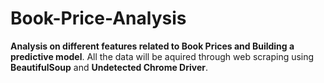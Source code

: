 # Book-Price-Analysis

**Analysis on different features related to Book Prices and Building a predictive model**. All the data will be aquired through web scraping using **BeautifulSoup** and **Undetected Chrome Driver**.
